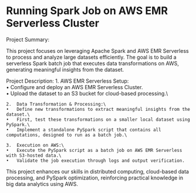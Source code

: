 # Running Spark Job on AWS EMR Serverless Cluster

Project Summary:

This project focuses on leveraging Apache Spark and AWS EMR Serverless to process and analyze large datasets efficiently. The goal is to build a serverless Spark batch job that executes data transformations on AWS, generating meaningful insights from the dataset.

Project Description:
	1.	AWS EMR Serverless Setup: \
	•	Configure and deploy an AWS EMR Serverless Cluster.\
	•	Upload the dataset to an S3 bucket for cloud-based processing.\
 
	2.	Data Transformation & Processing:\
	•	Define new transformations to extract meaningful insights from the dataset.\
	•	First, test these transformations on a smaller local dataset using PySpark.\
	•	Implement a standalone PySpark script that contains all computations, designed to run as a batch job.\
 
	3.	Execution on AWS:\
	•	Execute the PySpark script as a batch job on AWS EMR Serverless with S3-hosted data.\
	•	Validate the job execution through logs and output verification.
 

This project enhances our skills in distributed computing, cloud-based data processing, and PySpark optimization, reinforcing practical knowledge in big data analytics using AWS.
